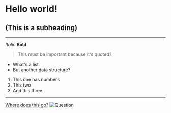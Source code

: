 # Hello world!
## (This is a subheading)
---
*Italic*
**Bold**

> This must be important because it's quoted?

* What's a list
* But another data structure?

1. This one has numbers
2. This two
3. And this three
---
[Where does this go?](https://hugoingelsson.github.io/cse15l-lab-reports/newfile.html)
![Question](https://as1.ftcdn.net/v2/jpg/00/54/65/14/1000_F_54651487_dPEvzp9j0TVp849OM7u54Wdu1qMj9vcd.jpg)
